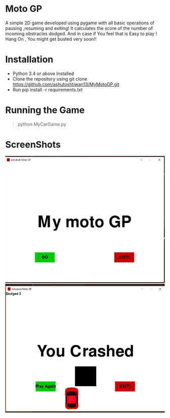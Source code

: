 # Moto GP #
A simple 2D game developed using pygame with all basic operations of pausing ,resuming and exiting! It calculates the score of the number of incoming obstracles dodged.
And in case if You feel that is Easy to play ! Hang On , You might get busted very soon!!

# Installation #

* Python 3.4 or above Installed
* Clone the repository using git clone https://github.com/ashutoshtiwari13/MyMotoGP.git
* Run pip install -r requirements.txt

# Running the Game #
> python MyCarGame.py



# ScreenShots #

![alt text](https://github.com/ashutoshtiwari13/MyMotoGP/blob/master/ss1.png)
![alt text](https://github.com/ashutoshtiwari13/MyMotoGP/blob/master/ss2.png)
